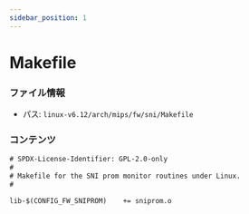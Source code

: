 ```yaml
---
sidebar_position: 1
---
```

# Makefile

### ファイル情報

- パス: `linux-v6.12/arch/mips/fw/sni/Makefile`

### コンテンツ

```txt
# SPDX-License-Identifier: GPL-2.0-only
#
# Makefile for the SNI prom monitor routines under Linux.
#

lib-$(CONFIG_FW_SNIPROM)	+= sniprom.o

```
